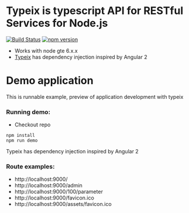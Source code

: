 # Typeix is typescript API for RESTful Services for Node.js

[![Build Status](https://travis-ci.org/igorzg/typeix.svg?branch=master)](https://travis-ci.org/igorzg/typeix)
[![npm version](https://badge.fury.io/js/typeix.svg)](https://badge.fury.io/js/typeix)

* Works with node gte 6.x.x
* [Typeix](https://github.com/igorzg/typeix) has dependency injection inspired by Angular 2


# Demo application
This is runnable example, preview of application development with typeix

### Running demo:
* Checkout repo

```npm
npm install
npm run demo
```

Typeix has dependency injection inspired by Angular 2

### Route examples:
* http://localhost:9000/
* http://localhost:9000/admin
* http://localhost:9000/100/parameter
* http://localhost:9000/favicon.ico
* http://localhost:9000/assets/favicon.ico
